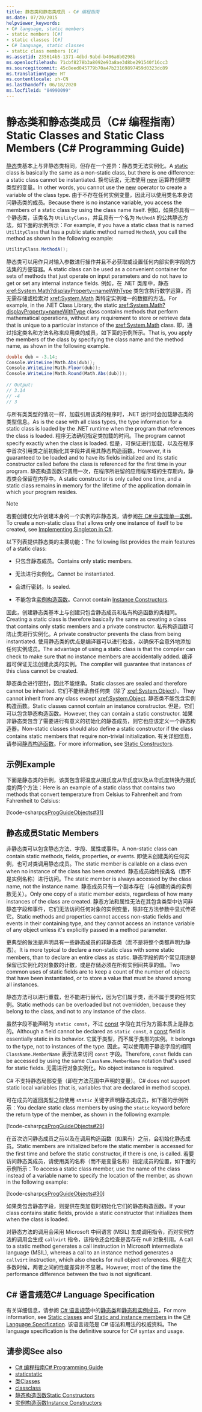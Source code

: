```yaml
---
title: 静态类和静态类成员 - C# 编程指南
ms.date: 07/20/2015
helpviewer_keywords:
- C# language, static members
- static members [C#]
- static classes [C#]
- C# language, static classes
- static class members [C#]
ms.assetid: 235614b5-1371-4dbd-9abd-b406a8b0298b
ms.openlocfilehash: 71cbf8278b3a8092e93a8ae3d8be291540f16cc3
ms.sourcegitcommit: 45c8eed045779b70a47b23169897459d0323dc89
ms.translationtype: HT
ms.contentlocale: zh-CN
ms.lasthandoff: 06/18/2020
ms.locfileid: "84990099"
---
```

# <a name="static-classes-and-static-class-members-c-programming-guide"></a><span data-ttu-id="c0f62-102">静态类和静态类成员（C# 编程指南）</span><span class="sxs-lookup"><span data-stu-id="c0f62-102">Static Classes and Static Class Members (C# Programming Guide)</span></span>

<span data-ttu-id="c0f62-103">[静态](../../language-reference/keywords/static.md)类基本上与非静态类相同，但存在一个差异：静态类无法实例化。</span><span class="sxs-lookup"><span data-stu-id="c0f62-103">A [static](../../language-reference/keywords/static.md) class is basically the same as a non-static class, but there is one difference: a static class cannot be instantiated.</span></span> <span data-ttu-id="c0f62-104">换句话说，无法使用 [new](../../language-reference/operators/new-operator.md) 运算符创建类类型的变量。</span><span class="sxs-lookup"><span data-stu-id="c0f62-104">In other words, you cannot use the [new](../../language-reference/operators/new-operator.md) operator to create a variable of the class type.</span></span> <span data-ttu-id="c0f62-105">由于不存在任何实例变量，因此可以使用类名本身访问静态类的成员。</span><span class="sxs-lookup"><span data-stu-id="c0f62-105">Because there is no instance variable, you access the members of a static class by using the class name itself.</span></span> <span data-ttu-id="c0f62-106">例如，如果你具有一个静态类，该类名为 `UtilityClass`，并且具有一个名为 `MethodA` 的公共静态方法，如下面的示例所示：</span><span class="sxs-lookup"><span data-stu-id="c0f62-106">For example, if you have a static class that is named `UtilityClass` that has a public static method named `MethodA`, you call the method as shown in the following example:</span></span>  
  
```csharp  
UtilityClass.MethodA();  
```  
  
 <span data-ttu-id="c0f62-107">静态类可以用作只对输入参数进行操作并且不必获取或设置任何内部实例字段的方法集的方便容器。</span><span class="sxs-lookup"><span data-stu-id="c0f62-107">A static class can be used as a convenient container for sets of methods that just operate on input parameters and do not have to get or set any internal instance fields.</span></span> <span data-ttu-id="c0f62-108">例如，在 .NET 类库中，静态 <xref:System.Math?displayProperty=nameWithType> 类包含执行数学运算，而无需存储或检索对 <xref:System.Math> 类特定实例唯一的数据的方法。</span><span class="sxs-lookup"><span data-stu-id="c0f62-108">For example, in the .NET Class Library, the static <xref:System.Math?displayProperty=nameWithType> class contains methods that perform mathematical operations, without any requirement to store or retrieve data that is unique to a particular instance of the <xref:System.Math> class.</span></span> <span data-ttu-id="c0f62-109">即，通过指定类名和方法名称来应用类的成员，如下面的示例所示。</span><span class="sxs-lookup"><span data-stu-id="c0f62-109">That is, you apply the members of the class by specifying the class name and the method name, as shown in the following example.</span></span>  
  
```csharp  
double dub = -3.14;  
Console.WriteLine(Math.Abs(dub));  
Console.WriteLine(Math.Floor(dub));  
Console.WriteLine(Math.Round(Math.Abs(dub)));  
  
// Output:  
// 3.14  
// -4  
// 3  
```  
  
 <span data-ttu-id="c0f62-110">与所有类类型的情况一样，加载引用该类的程序时，.NET 运行时会加载静态类的类型信息。</span><span class="sxs-lookup"><span data-stu-id="c0f62-110">As is the case with all class types, the type information for a static class is loaded by the .NET runtime when the program that references the class is loaded.</span></span> <span data-ttu-id="c0f62-111">程序无法确切指定类加载的时间。</span><span class="sxs-lookup"><span data-stu-id="c0f62-111">The program cannot specify exactly when the class is loaded.</span></span> <span data-ttu-id="c0f62-112">但是，可保证进行加载，以及在程序中首次引用类之前初始化其字段并调用其静态构造函数。</span><span class="sxs-lookup"><span data-stu-id="c0f62-112">However, it is guaranteed to be loaded and to have its fields initialized and its static constructor called before the class is referenced for the first time in your program.</span></span> <span data-ttu-id="c0f62-113">静态构造函数只调用一次，在程序所驻留的应用程序域的生存期内，静态类会保留在内存中。</span><span class="sxs-lookup"><span data-stu-id="c0f62-113">A static constructor is only called one time, and a static class remains in memory for the lifetime of the application domain in which your program resides.</span></span>  
  
> [!NOTE]
> <span data-ttu-id="c0f62-114">若要创建仅允许创建本身的一个实例的非静态类，请参阅[在 C# 中实现单一实例](https://docs.microsoft.com/previous-versions/msp-n-p/ff650316%28v=pandp.10%29)。</span><span class="sxs-lookup"><span data-stu-id="c0f62-114">To create a non-static class that allows only one instance of itself to be created, see [Implementing Singleton in C#](https://docs.microsoft.com/previous-versions/msp-n-p/ff650316%28v=pandp.10%29).</span></span>  
  
 <span data-ttu-id="c0f62-115">以下列表提供静态类的主要功能：</span><span class="sxs-lookup"><span data-stu-id="c0f62-115">The following list provides the main features of a static class:</span></span>  
  
- <span data-ttu-id="c0f62-116">只包含静态成员。</span><span class="sxs-lookup"><span data-stu-id="c0f62-116">Contains only static members.</span></span>  
  
- <span data-ttu-id="c0f62-117">无法进行实例化。</span><span class="sxs-lookup"><span data-stu-id="c0f62-117">Cannot be instantiated.</span></span>  
  
- <span data-ttu-id="c0f62-118">会进行密封。</span><span class="sxs-lookup"><span data-stu-id="c0f62-118">Is sealed.</span></span>  
  
- <span data-ttu-id="c0f62-119">不能包含[实例构造函数](./instance-constructors.md)。</span><span class="sxs-lookup"><span data-stu-id="c0f62-119">Cannot contain [Instance Constructors](./instance-constructors.md).</span></span>  
  
 <span data-ttu-id="c0f62-120">因此，创建静态类基本上与创建只包含静态成员和私有构造函数的类相同。</span><span class="sxs-lookup"><span data-stu-id="c0f62-120">Creating a static class is therefore basically the same as creating a class that contains only static members and a private constructor.</span></span> <span data-ttu-id="c0f62-121">私有构造函数可防止类进行实例化。</span><span class="sxs-lookup"><span data-stu-id="c0f62-121">A private constructor prevents the class from being instantiated.</span></span> <span data-ttu-id="c0f62-122">使用静态类的优点是编译器可以进行检查，以确保不会意外地添加任何实例成员。</span><span class="sxs-lookup"><span data-stu-id="c0f62-122">The advantage of using a static class is that the compiler can check to make sure that no instance members are accidentally added.</span></span> <span data-ttu-id="c0f62-123">编译器可保证无法创建此类的实例。</span><span class="sxs-lookup"><span data-stu-id="c0f62-123">The compiler will guarantee that instances of this class cannot be created.</span></span>  
  
 <span data-ttu-id="c0f62-124">静态类会进行密封，因此不能继承。</span><span class="sxs-lookup"><span data-stu-id="c0f62-124">Static classes are sealed and therefore cannot be inherited.</span></span> <span data-ttu-id="c0f62-125">它们不能继承自任何类（除了 <xref:System.Object>）。</span><span class="sxs-lookup"><span data-stu-id="c0f62-125">They cannot inherit from any class except <xref:System.Object>.</span></span> <span data-ttu-id="c0f62-126">静态类不能包含实例构造函数。</span><span class="sxs-lookup"><span data-stu-id="c0f62-126">Static classes cannot contain an instance constructor.</span></span> <span data-ttu-id="c0f62-127">但是，它们可以包含静态构造函数。</span><span class="sxs-lookup"><span data-stu-id="c0f62-127">However, they can contain a static constructor.</span></span> <span data-ttu-id="c0f62-128">如果非静态类包含了需要进行有意义的初始化的静态成员，则它也应该定义一个静态构造器。</span><span class="sxs-lookup"><span data-stu-id="c0f62-128">Non-static classes should also define a static constructor if the class contains static members that require non-trivial initialization.</span></span> <span data-ttu-id="c0f62-129">有关详细信息，请参阅[静态构造函数](./static-constructors.md)。</span><span class="sxs-lookup"><span data-stu-id="c0f62-129">For more information, see [Static Constructors](./static-constructors.md).</span></span>  
  
## <a name="example"></a><span data-ttu-id="c0f62-130">示例</span><span class="sxs-lookup"><span data-stu-id="c0f62-130">Example</span></span>  
 <span data-ttu-id="c0f62-131">下面是静态类的示例，该类包含将温度从摄氏度从华氏度以及从华氏度转换为摄氏度的两个方法：</span><span class="sxs-lookup"><span data-stu-id="c0f62-131">Here is an example of a static class that contains two methods that convert temperature from Celsius to Fahrenheit and from Fahrenheit to Celsius:</span></span>  
  
 [!code-csharp[csProgGuideObjects#31](~/samples/snippets/csharp/VS_Snippets_VBCSharp/csProgGuideObjects/CS/Objects.cs#31)]  
  
## <a name="static-members"></a><span data-ttu-id="c0f62-132">静态成员</span><span class="sxs-lookup"><span data-stu-id="c0f62-132">Static Members</span></span>  
 <span data-ttu-id="c0f62-133">非静态类可以包含静态方法、字段、属性或事件。</span><span class="sxs-lookup"><span data-stu-id="c0f62-133">A non-static class can contain static methods, fields, properties, or events.</span></span> <span data-ttu-id="c0f62-134">即使未创建类的任何实例，也可对类调用静态成员。</span><span class="sxs-lookup"><span data-stu-id="c0f62-134">The static member is callable on a class even when no instance of the class has been created.</span></span> <span data-ttu-id="c0f62-135">静态成员始终按类名（而不是实例名称）进行访问。</span><span class="sxs-lookup"><span data-stu-id="c0f62-135">The static member is always accessed by the class name, not the instance name.</span></span> <span data-ttu-id="c0f62-136">静态成员只有一个副本存在（与创建的类的实例数无关）。</span><span class="sxs-lookup"><span data-stu-id="c0f62-136">Only one copy of a static member exists, regardless of how many instances of the class are created.</span></span> <span data-ttu-id="c0f62-137">静态方法和属性无法在其包含类型中访问非静态字段和事件，它们无法访问任何对象的实例变量，除非在方法参数中显式传递它。</span><span class="sxs-lookup"><span data-stu-id="c0f62-137">Static methods and properties cannot access non-static fields and events in their containing type, and they cannot access an instance variable of any object unless it's explicitly passed in a method parameter.</span></span>  
  
 <span data-ttu-id="c0f62-138">更典型的做法是声明具有一些静态成员的非静态类（而不是将整个类都声明为静态）。</span><span class="sxs-lookup"><span data-stu-id="c0f62-138">It is more typical to declare a non-static class with some static members, than to declare an entire class as static.</span></span> <span data-ttu-id="c0f62-139">静态字段的两个常见用途是保留已实例化的对象数的计数，或是存储必须在所有实例间共享的值。</span><span class="sxs-lookup"><span data-stu-id="c0f62-139">Two common uses of static fields are to keep a count of the number of objects that have been instantiated, or to store a value that must be shared among all instances.</span></span>  
  
 <span data-ttu-id="c0f62-140">静态方法可以进行重载，但不能进行替代，因为它们属于类，而不属于类的任何实例。</span><span class="sxs-lookup"><span data-stu-id="c0f62-140">Static methods can be overloaded but not overridden, because they belong to the class, and not to any instance of the class.</span></span>  
  
 <span data-ttu-id="c0f62-141">虽然字段不能声明为 `static const`，不过 [const](../../language-reference/keywords/const.md) 字段在其行为方面本质上是静态的。</span><span class="sxs-lookup"><span data-stu-id="c0f62-141">Although a field cannot be declared as `static const`, a [const](../../language-reference/keywords/const.md) field is essentially static in its behavior.</span></span> <span data-ttu-id="c0f62-142">它属于类型，而不属于类型的实例。</span><span class="sxs-lookup"><span data-stu-id="c0f62-142">It belongs to the type, not to instances of the type.</span></span> <span data-ttu-id="c0f62-143">因此，可以使用用于静态字段的相同 `ClassName.MemberName` 表示法来访问 `const` 字段。</span><span class="sxs-lookup"><span data-stu-id="c0f62-143">Therefore, `const` fields can be accessed by using the same `ClassName.MemberName` notation that's used for static fields.</span></span> <span data-ttu-id="c0f62-144">无需进行对象实例化。</span><span class="sxs-lookup"><span data-stu-id="c0f62-144">No object instance is required.</span></span>  
  
 <span data-ttu-id="c0f62-145">C# 不支持静态局部变量（即在方法范围中声明的变量）。</span><span class="sxs-lookup"><span data-stu-id="c0f62-145">C# does not support static local variables (that is, variables that are declared in method scope).</span></span>  
  
 <span data-ttu-id="c0f62-146">可在成员的返回类型之前使用 `static` 关键字声明静态类成员，如下面的示例所示：</span><span class="sxs-lookup"><span data-stu-id="c0f62-146">You declare static class members by using the `static` keyword before the return type of the member, as shown in the following example:</span></span>  
  
 [!code-csharp[csProgGuideObjects#29](~/samples/snippets/csharp/VS_Snippets_VBCSharp/csProgGuideObjects/CS/Objects.cs#29)]  
  
 <span data-ttu-id="c0f62-147">在首次访问静态成员之前以及在调用构造函数（如果有）之前，会初始化静态成员。</span><span class="sxs-lookup"><span data-stu-id="c0f62-147">Static members are initialized before the static member is accessed for the first time and before the static constructor, if there is one, is called.</span></span> <span data-ttu-id="c0f62-148">若要访问静态类成员，请使用类的名称（而不是变量名称）指定成员的位置，如下面的示例所示：</span><span class="sxs-lookup"><span data-stu-id="c0f62-148">To access a static class member, use the name of the class instead of a variable name to specify the location of the member, as shown in the following example:</span></span>  
  
 [!code-csharp[csProgGuideObjects#30](~/samples/snippets/csharp/VS_Snippets_VBCSharp/csProgGuideObjects/CS/Objects.cs#30)]  
  
 <span data-ttu-id="c0f62-149">如果类包含静态字段，则提供在类加载时初始化它们的静态构造函数。</span><span class="sxs-lookup"><span data-stu-id="c0f62-149">If your class contains static fields, provide a static constructor that initializes them when the class is loaded.</span></span>  
  
 <span data-ttu-id="c0f62-150">对静态方法的调用会采用 Microsoft 中间语言 (MSIL) 生成调用指令，而对实例方法的调用会生成 `callvirt` 指令，该指令还会检查是否存在 null 对象引用。</span><span class="sxs-lookup"><span data-stu-id="c0f62-150">A call to a static method generates a call instruction in Microsoft intermediate language (MSIL), whereas a call to an instance method generates a `callvirt` instruction, which also checks for null object references.</span></span> <span data-ttu-id="c0f62-151">但是在大多数时候，两者之间的性能差异并不显著。</span><span class="sxs-lookup"><span data-stu-id="c0f62-151">However, most of the time the performance difference between the two is not significant.</span></span>  
  
## <a name="c-language-specification"></a><span data-ttu-id="c0f62-152">C# 语言规范</span><span class="sxs-lookup"><span data-stu-id="c0f62-152">C# Language Specification</span></span>  

<span data-ttu-id="c0f62-153">有关详细信息，请参阅 [C# 语言规范](/dotnet/csharp/language-reference/language-specification/introduction)中的[静态类](~/_csharplang/spec/classes.md#static-classes)和[静态和实例成员](~/_csharplang/spec/classes.md#static-and-instance-members)。</span><span class="sxs-lookup"><span data-stu-id="c0f62-153">For more information, see [Static classes](~/_csharplang/spec/classes.md#static-classes) and [Static and instance members](~/_csharplang/spec/classes.md#static-and-instance-members) in the [C# Language Specification](/dotnet/csharp/language-reference/language-specification/introduction).</span></span> <span data-ttu-id="c0f62-154">该语言规范是 C# 语法和用法的权威资料。</span><span class="sxs-lookup"><span data-stu-id="c0f62-154">The language specification is the definitive source for C# syntax and usage.</span></span>
  
## <a name="see-also"></a><span data-ttu-id="c0f62-155">请参阅</span><span class="sxs-lookup"><span data-stu-id="c0f62-155">See also</span></span>

- [<span data-ttu-id="c0f62-156">C# 编程指南</span><span class="sxs-lookup"><span data-stu-id="c0f62-156">C# Programming Guide</span></span>](../index.md)
- [<span data-ttu-id="c0f62-157">static</span><span class="sxs-lookup"><span data-stu-id="c0f62-157">static</span></span>](../../language-reference/keywords/static.md)
- [<span data-ttu-id="c0f62-158">类</span><span class="sxs-lookup"><span data-stu-id="c0f62-158">Classes</span></span>](./classes.md)
- [<span data-ttu-id="c0f62-159">class</span><span class="sxs-lookup"><span data-stu-id="c0f62-159">class</span></span>](../../language-reference/keywords/class.md)
- [<span data-ttu-id="c0f62-160">静态构造函数</span><span class="sxs-lookup"><span data-stu-id="c0f62-160">Static Constructors</span></span>](./static-constructors.md)
- [<span data-ttu-id="c0f62-161">实例构造函数</span><span class="sxs-lookup"><span data-stu-id="c0f62-161">Instance Constructors</span></span>](./instance-constructors.md)
